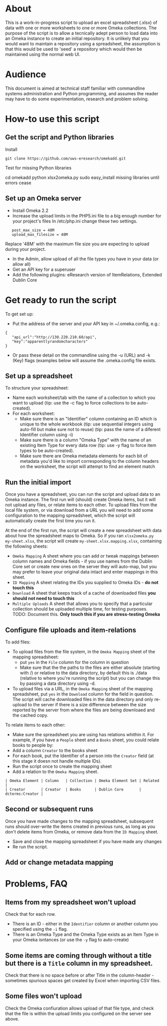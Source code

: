 # About

This is a work-in-progress script to upload an excel spreadsheet (.xlsx) of data with one or more worksheets to one or more Omeka collections. The purpose of the script is to allow a tecnically adept person to load data into an Omeka instance to create an initial repository. It is unlikely that you would want to maintain a repository using a spreadsheet, the assumption is that this would be used to 'seed' a repository which would then be maintained using the normal web UI.

# Audience

This document is aimed at technical staff familiar with commandline systems administration and Python programming, and assumes the reader may have to do some experimentation, research and problem solving.

# How-to use this script

## Get the script and Python libraries

Install

    git clone https://github.com/uws-eresearch/omekadd.git

Test for missing Python libraries

   cd omekadd
   python xlsx2omeka.py
   sudo easy_install missing libraries until errors cease
  
  
## Set up an Omeka server

* Install Omeka 2.2
* Increase the upload limits in the PHP5.ini file to a big enough number for your project's files
  In /etc/php.ini change these two settings.
```  
   post_max_size = 48M
   upload_max_filesize = 48M
```
  Replace '48M' with the maximum file size you are expecting to upload during your project.

* In the Admin, allow upload of all the file types you have in your data (or allow all)
* Get an API key for a superuser
* Add the following plugins: eResearch version of ItemRelations, Extended Dublin Core


# Get ready to run the script
To get set up:
* Put the address of the server and your API key in ~/.omeka.config, e.g.:
```
{
   "api_url":"http://130.220.210.60/api",
   "key":"apparentlyrandomcharacters"
}
```

* Or pass these detail on the commandline using the -u (URL) and -k (Key) flags (examples below will assume the .omeka.config file exists.

## Set up a spreadsheet

To structure your spreadsheet:
* Name each worksheet/tab with the name of a collection to which you want to upload (tip: use the -c flag to force collections to be auto-created).
* For each worksheet:
  * Make sure there is an "Identifier" column containing an ID which is unique to the whole workbook (tip: use sequential integers using auto-fill but make sure not to reuse) (tip: pass the name of a diferent Identifier column using -i)
  * Make sure there is a column "Omeka Type" with the name of an existing Item Type for every data row (tip: use -y flag to force item types to be auto-created).
  * Make sure there are Omeka metadata elements for each bit of metadata you'd like to import corresponding to the column headers on the worksheet, the script will attempt to find an element match



## Run the initial import

Once you have a spreadsheet, you can run the script and upload data to an Omeka instance. The first run will (should) create Omeka items, but it will not upload any files, or relate items to each other. To upload files from the local file system, or via download from a URL you will need to add some configuration to the mapping spreadsheet, which the script will automatically create the first time you run it.

At the end of the first run, the script will create a new spreadsheet with data about how the spreadsheet maps to Omeka. So if you ran `xlsx2omeka.py my-sheet.xlsx`, the script will create `my-sheet.xlsx.mapping.xlsx`, containing the following sheets:
* `Omeka Mapping` A sheet where you can add or tweak mappings between column names and Omeka fields - if you use names from the Dublin Core set or create new ones on the server they will auto-map, but you may prefer to leave your original data intact and enter mappings in this sheet.
*  `ID Mapping` A sheet relating the IDs you supplied to Omeka IDs - **do not touch this**
*  `Download` A sheet that keeps track of a cache of downloaded files **you should not need to touch this**
*  `Multiple Uploads` A sheet that allows you to specify that a particular collection should be uploaded multiple time, for testing purposes. TODO: Document this. **Only touch this if you are stress-testing Omeka**

## Configure file uploads and item-relations

To add files:
* To upload files from the file system, in the `Omeka Mapping` sheet of the mapping spreadsheet:
  * put `yes` in the `File` column for the column in question
  * Make sure that the the paths to the files are either absolute (starting with /) or relative to the data directory, by default this is ./data (relative to where you're running the script) but you can change this by passing a data directory using -d.
* To upload files via a URL, in the `Omeka Mapping` sheet of the mapping spreadsheet, put `yes` in the `Download` column for the field in question.
  The script will cache downloaded files in the data directory and only re-upload to the server if there is a size difference between the size reported by the server from where the files are being downloaed and the cached copy.

To relate items to each other:
*   Make sure the spreadsheet you are using has relations whithin it.
  For example, if you have a `People` sheet and a `Books` sheet, you could relate books to people by:
  * Add a column `Creator` to the books sheet
  * For each book, put the Identifier of a person into the `Creator` field (at this stage it doesn not handle multiple IDs).
  * Run the script once to create the mapping sheet
  * Add a relation to the `Omeka Mapping` sheet.
 ```
| Omeka Element | Column   | Collection | Omeka Element Set | Related         |
| Creator       | Creator  | Books      | Dublin Core       | dcterms:Creator |
```
## Second or subsequent runs
Once you have made changes to the mapping spreadsheet, subsequent runs should over-write the items created in previous runs, as long as you don't delete items from Omeka, or remove data from the `ID Mapping` sheet.

* Save and close the mapping spreadsheet if you have made any changes
* Re run the script.

## Add or change metadata mapping


# Problems, FAQ

## Items from my spreadsheet won't upload

Check that for each row.
* There is an ID - either in the `Identifier` column or another column you specified using the `-i` flag.
* There is an Omeka Type and the Omeka Type exists as an Item Type in your Omeka isntances (or use the `-y` flag to auto-create)

## Some items are coming through without a title but there is a `Title` column in my spreadsheet.
Check that there is no space before or after Title in the column-header - sometimes spurious spaces get created by Excel when importing CSV files.

## Some files won't upload

Check the Omeka confiuration allows upload of that file type, and check that the file is within the upload limits you configured on the server see above.



